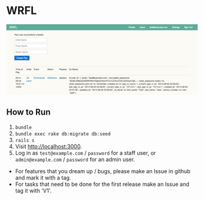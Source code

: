 # WRFL

![screenshot](https://raw.githubusercontent.com/LexLadiesCode/wrfl/master/screenshot.png)

## How to Run

1. `bundle`
1. `bundle exec rake db:migrate db:seed`
1. `rails s`
1. Visit [http://localhost:3000](http://localhost:3000).
1. Log in as `test@example.com` / `password` for a staff user, or `admin@example.com` / `password` for an admin user.

- For features that you dream up / bugs, please make an Issue in github and mark it with a tag.
- For tasks that need to be done for the first release make an Issue and tag it with 'V1'.
